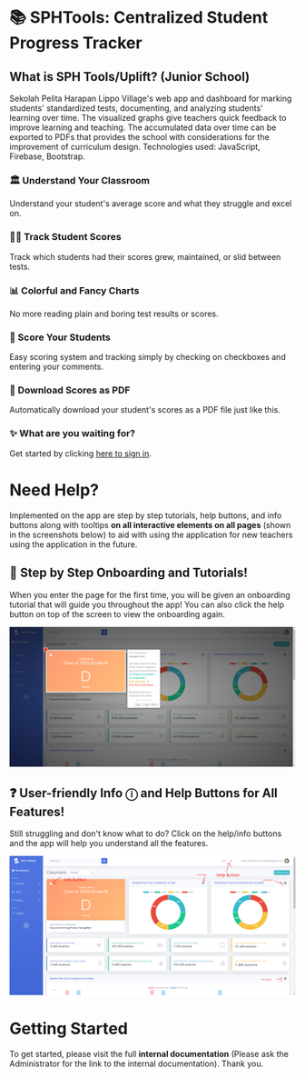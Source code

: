 # 📚 SPHTools: Centralized Student Progress Tracker

## What is SPH Tools/Uplift? (Junior School)

Sekolah Pelita Harapan Lippo Village's web app and dashboard for marking students' standardized tests, documenting, and analyzing students' learning over time. The visualized graphs give teachers quick feedback to improve learning and teaching. The accumulated data over time can be exported to PDFs that provides the school with considerations for the improvement of curriculum design. 
Technologies used: JavaScript, Firebase, Bootstrap.

### 🏛 Understand Your Classroom
Understand your student's average score and what they struggle and excel on.

### 👨‍🎓 Track Student Scores
Track which students had their scores grew, maintained, or slid between tests.

### 📊 Colorful and Fancy Charts
No more reading plain and boring test results or scores.

### 💯 Score Your Students
Easy scoring system and tracking simply by checking on checkboxes and entering your comments.

### 📃 Download Scores as PDF
Automatically download your student's scores as a PDF file just like this.

### ✨ What are you waiting for?
Get started by clicking [here to sign in](https://sphtools.web.app/app/login.html).

# Need Help?

Implemented on the app are step by step tutorials, help buttons, and info buttons along with tooltips **on all interactive elements on all pages** (shown in the screenshots below) to aid with using the application for new 
teachers using the application in the future.

## 🥇 Step by Step  Onboarding and Tutorials!

When you enter the page for the first time, you will be given an onboarding tutorial that will guide you throughout the app! You can also click the help button on top of the screen to view the onboarding again.

![Help - Using the tutorials!](https://raw.githubusercontent.com/jamesadhitthana/SPHTools-Docs/master/Documentation/need-help2.png?token=AINQE27SPVKMKVWYJAEMRS3AKAIRC)


## ❓ User-friendly Info ⓘ and Help Buttons for All Features!

Still struggling and don't know what to do? Click on the help/info buttons and the app will help you understand all the features.

![Help - Using Info and Help Buttons!](https://raw.githubusercontent.com/jamesadhitthana/SPHTools-Docs/master/Documentation/need-help1.png?token=AINQE24Y5KBGBQC32YTIZ5LAKAIQ6)

# Getting Started

To get started, please visit the full **internal documentation** (Please ask the Administrator for the link to the internal documentation).
Thank you.
